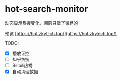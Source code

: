 # hot-search-monitor

动态显示热搜变化，目前只做了微博的

预览 [https://hot.zkytech.top/](https://hot.zkytech.top/)

TODO:

- [x] 播放可控
- [ ] 知乎热搜
- [ ] Bilibili热榜
- [x] 自动清理数据
